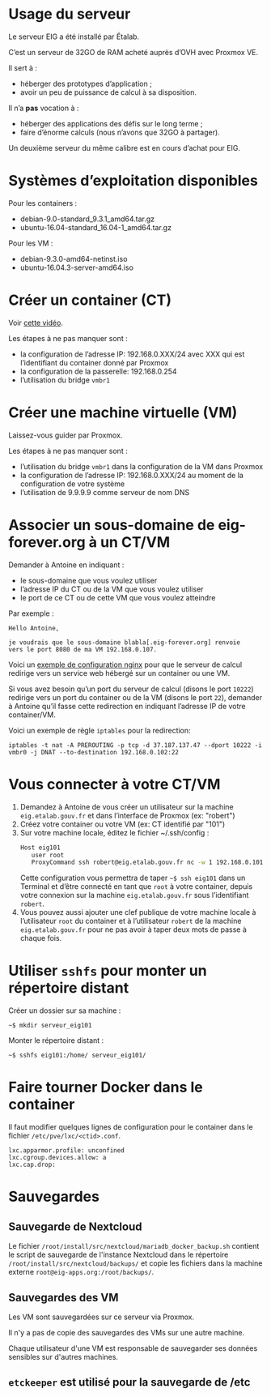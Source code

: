 # Usage du serveur

Le serveur EIG a été installé par Étalab.

C’est un serveur de 32GO de RAM acheté auprès d’OVH avec Proxmox VE.

Il sert à :

- héberger des prototypes d’application ;
- avoir un peu de puissance de calcul à sa disposition.

Il n’a **pas** vocation à :

- héberger des applications des défis sur le long terme ;
- faire d’énorme calculs (nous n’avons que 32GO à partager).

Un deuxième serveur du même calibre est en cours d’achat pour EIG.


# Systèmes d’exploitation disponibles

Pour les containers :

- debian-9.0-standard\_9.3.1\_amd64.tar.gz
- ubuntu-16.04-standard\_16.04-1\_amd64.tar.gz

Pour les VM :

- debian-9.3.0-amd64-netinst.iso
- ubuntu-16.04.3-server-amd64.iso


# Créer un container (CT)

Voir [cette vidéo](https://vimeo.com/256433385).

Les étapes à ne pas manquer sont :

- la configuration de l’adresse IP: 192.168.0.XXX/24 avec XXX qui est l’identifiant du container donné par Proxmox
- la configuration de la passerelle: 192.168.0.254
- l’utilisation du bridge `vmbr1`


# Créer une machine virtuelle (VM)

Laissez-vous guider par Proxmox.

Les étapes à ne pas manquer sont :

- l’utilisation du bridge `vmbr1` dans la configuration de la VM dans Proxmox
- la configuration de l’adresse IP: 192.168.0.XXX/24 au moment de la configuration de votre système
- l’utilisation de 9.9.9.9 comme serveur de nom DNS

# Associer un sous-domaine de eig-forever.org à un CT/VM

Demander à Antoine en indiquant :

- le sous-domaine que vous voulez utiliser
- l’adresse IP du CT ou de la VM que vous voulez utiliser
- le port de ce CT ou de cette VM que vous voulez atteindre

Par exemple :

    Hello Antoine,
    
    je voudrais que le sous-domaine blabla[.eig-forever.org] renvoie
    vers le port 8080 de ma VM 192.168.0.107.

Voici un [exemple de configuration nginx](https://gist.github.com/bzg/b607e2e3cad5d722c9d496aca9aa4acf) pour que le serveur de calcul redirige vers un service web hébergé sur un container ou une VM.

Si vous avez besoin qu’un port du serveur de calcul (disons le port `10222`) redirige vers un port du container ou de la VM (disons le port `22`), demander à Antoine qu’il fasse cette redirection en indiquant l’adresse IP de votre container/VM.

Voici un exemple de règle `iptables` pour la redirection:

    iptables -t nat -A PREROUTING -p tcp -d 37.187.137.47 --dport 10222 -i vmbr0 -j DNAT --to-destination 192.168.0.102:22


# Vous connecter à votre CT/VM

1. Demandez à Antoine de vous créer un utilisateur sur la machine `eig.etalab.gouv.fr` et dans l’interface de Proxmox (ex: "robert")
2. Créez votre container ou votre VM (ex: CT identifié par "101")
3. Sur votre machine locale, éditez le fichier ~/.ssh/config :
    ```bash
    Host eig101
       user root
       ProxyCommand ssh robert@eig.etalab.gouv.fr nc -w 1 192.168.0.101 22
    ```
   Cette configuration vous permettra de taper `~$ ssh eig101` dans un Terminal et d’être connecté en tant que `root` à votre container, depuis votre connexion sur la machine `eig.etalab.gouv.fr` sous l’identifiant `robert`.
4. Vous pouvez aussi ajouter une clef publique de votre machine locale à l’utilisateur `root` du container et à l’utilisateur `robert` de la machine `eig.etalab.gouv.fr` pour ne pas avoir à taper deux mots de passe à chaque fois.

# Utiliser `sshfs` pour monter un répertoire distant

Créer un dossier sur sa machine :

    ~$ mkdir serveur_eig101

Monter le répertoire distant :

    ~$ sshfs eig101:/home/ serveur_eig101/

# Faire tourner Docker dans le container
Il faut modifier quelques lignes de configuration pour le container dans le fichier `/etc/pve/lxc/<ctid>.conf`.

```
lxc.apparmor.profile: unconfined
lxc.cgroup.devices.allow: a
lxc.cap.drop:
```

# Sauvegardes


## Sauvegarde de Nextcloud

Le fichier `/root/install/src/nextcloud/mariadb_docker_backup.sh` contient le script de sauvegarde de l'instance Nextcloud dans le répertoire `/root/install/src/nextcloud/backups/` et copie les fichiers dans la machine externe `root@eig-apps.org:/root/backups/`.


## Sauvegardes des VM

Les VM sont sauvegardées sur ce serveur via Proxmox.

Il n'y a pas de copie des sauvegardes des VMs sur une autre machine.

Chaque utilisateur d'une VM est responsable de sauvegarder ses données sensibles sur d'autres machines.

## `etckeeper` est utilisé pour la sauvegarde de /etc
